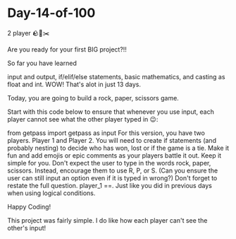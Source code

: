 # Day-14-of-100

2 player 🪨📄✂️

Are you ready for your first BIG project?!!

So far you have learned

input and output,
if/elif/else statements,
basic mathematics,
and casting as float and int.
WOW! That's alot in just 13 days.

Today, you are going to build a rock, paper, scissors game.

Start with this code below to ensure that whenever you use input, each player cannot see what the other player typed in 😉:

from getpass import getpass as input
For this version, you have two players. Player 1 and Player 2.
You will need to create if statements (and probably nesting) to decide who has won, lost or if the game is a tie.
Make it fun and add emojis or epic comments as your players battle it out.
Keep it simple for you. Don't expect the user to type in the words rock, paper, scissors. Instead, encourage them to use R, P, or S. (Can you ensure the user can still input an option even if it is typed in wrong?)
Don't forget to restate the full question. player_1 ==. Just like you did in previous days when using logical conditions.

Happy Coding!

This project was fairly simple. I do like how each player can't see the other's input!
